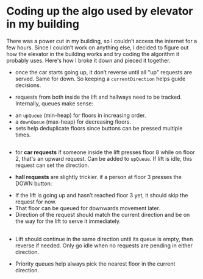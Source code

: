 # Coding up the algo used by elevator in my building
There was a power cut in my building, so I couldn’t access the internet for a few hours. Since I couldn’t work on anything else, I decided to figure out how the elevator in the building works and try coding the algorithm it probably uses. Here's how I broke it down and pieced it together.

- once the car starts going up, it don’t reverse until all "up" requests are served. Same for down. So keeping a `currentDirection` helps guide decisions.

- requests from both inside the lift and hallways need to be tracked. Internally, queues make sense:

*   an `upQueue` (min-heap) for floors in increasing order.
*   a `downQueue` (max-heap) for decreasing floors.
*   sets help deduplicate floors since buttons can be pressed multiple times.

##

- for **car requests** if someone inside the lift presses floor 8 while on floor 2, that's an upward request. Can be added to `upQueue`. If lift is idle, this request can set the direction.



- **hall requests** are slightly trickier.  if a person at floor 3 presses the DOWN button:

*   If the lift is going up and hasn’t reached floor 3 yet, it should skip the request for now.
*   That floor can be queued for downwards movement later.
*   Direction of the request should match the current direction and be on the way for the lift to serve it immediately.

## 

- Lift should continue in the same direction until its queue is empty, then reverse if needed. Only go idle when no requests are pending in either direction.

- Priority queues help always pick the nearest floor in the current direction.

